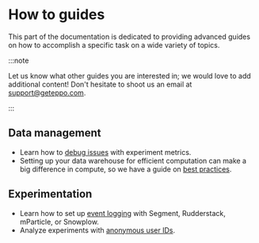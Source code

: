 # How to guides

This part of the documentation is dedicated to providing advanced guides on how to accomplish a specific task on a wide variety of topics.

:::note

Let us know what other guides you are interested in; we would love to add additional content!
Don't hesitate to shoot us an email at support@geteppo.com.

:::

## Data management

- Learn how to [debug issues](/guides/debugging-metrics) with experiment metrics.
- Setting up your data warehouse for efficient computation can make a big difference in compute, so we have a guide on [best practices](/data-management/warehouse-best-practices).

## Experimentation

- Learn how to set up [event logging](/sdks/event-logging/) with Segment, Rudderstack, mParticle, or Snowplow.
- Analyze experiments with [anonymous user IDs](/guides/anonymous-explainer).
